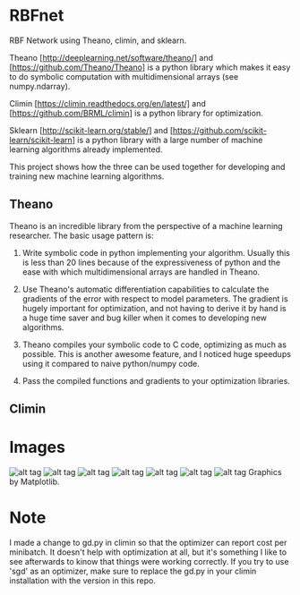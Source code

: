 RBFnet
======

RBF Network using Theano, climin, and sklearn. 

Theano [http://deeplearning.net/software/theano/] and [https://github.com/Theano/Theano] is a python library which makes it easy to do symbolic computation with multidimensional arrays (see numpy.ndarray). 

Climin [https://climin.readthedocs.org/en/latest/] and [https://github.com/BRML/climin] is a python library for optimization. 

Sklearn [http://scikit-learn.org/stable/] and [https://github.com/scikit-learn/scikit-learn] is a python library with a large number of machine learning algorithms already implemented.

This project shows how the three can be used together for developing and training new machine learning algorithms. 

Theano
------

Theano is an incredible library from the perspective of a machine learning researcher. The basic usage pattern is:

1) Write symbolic code in python implementing your algorithm. Usually this is less than 20 lines because of the expressiveness of python and the ease with which multidimensional arrays are handled in Theano. 

2) Use Theano's automatic differentiation capabilities to calculate the gradients of the error with respect to model parameters. The gradient is hugely important for optimization, and not having to derive it by hand is a huge time saver and bug killer when it comes to developing new algorithms. 

3) Theano compiles your symbolic code to C code, optimizing as much as possible. This is another awesome feature, and I noticed huge speedups using it compared to naive python/numpy code.

4) Pass the compiled functions and gradients to your optimization libraries.


Climin
------



Images
======

![alt tag](https://raw.github.com/dhammack/RBFnet/master/circular_data.png)
![alt tag](https://raw.github.com/dhammack/RBFnet/master/8_gaussians.png)
![alt tag](https://raw.github.com/dhammack/RBFnet/master/hard_5_classes.png)
![alt tag](https://raw.github.com/dhammack/RBFnet/master/6_classes_sgd.png)
![alt tag](https://raw.github.com/dhammack/RBFnet/master/seperable_5_gaussians.png)
![alt tag](https://raw.github.com/dhammack/RBFnet/master/4_classes_easy.png)
![alt tag](https://raw.github.com/dhammack/RBFnet/master/6_classes_seperable.png)
Graphics by Matplotlib. 


Note
====

I made a change to gd.py in climin so that the optimizer can report cost per minibatch. It doesn't help with optimization at all, but it's something I like to see afterwards to kinow that things were working correctly. If you try to use 'sgd' as an optimizer, make sure to replace the gd.py in your climin installation with the version in this repo.

